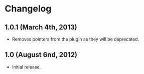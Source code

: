# Changelog

## 1.0.1 (March 4th, 2013)

* Removes pointers from the plugin as they will be deprecated.

## 1.0 (August 6nd, 2012)

* Initial release.